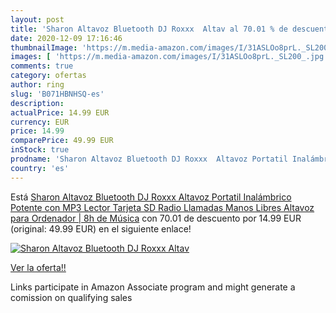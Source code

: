 ```yaml
---
layout: post
title: 'Sharon Altavoz Bluetooth DJ Roxxx  Altav al 70.01 % de descuento'
date: 2020-12-09 17:16:46
thumbnailImage: 'https://m.media-amazon.com/images/I/31ASLOo8prL._SL200_.jpg'
images: [ 'https://m.media-amazon.com/images/I/31ASLOo8prL._SL200_.jpg' ]
comments: true
category: ofertas
author: ring
slug: 'B071HBNHSQ-es'
description:
actualPrice: 14.99 EUR
currency: EUR
price: 14.99
comparePrice: 49.99 EUR
inStock: true
prodname: 'Sharon Altavoz Bluetooth DJ Roxxx  Altavoz Portatil Inalámbrico Potente con MP3  Lector Tarjeta SD  Radio  Llamadas Manos Libres  Altavoz para Ordenador | 8h de Música'
country: 'es'
---
```


Está [Sharon Altavoz Bluetooth DJ Roxxx  Altavoz Portatil Inalámbrico Potente con MP3  Lector Tarjeta SD  Radio  Llamadas Manos Libres  Altavoz para Ordenador | 8h de Música](https://www.amazon.es/dp/B071HBNHSQ/?tag=tolees-21) con 70.01 de descuento por 14.99 EUR (original: 49.99 EUR) en el siguiente enlace!

[![Sharon Altavoz Bluetooth DJ Roxxx  Altav](https://m.media-amazon.com/images/I/31ASLOo8prL._SL200_.jpg)](https://www.amazon.es/dp/B071HBNHSQ/?tag=tolees-21)

[Ver la oferta!!](https://www.amazon.es/dp/B071HBNHSQ/?tag=tolees-21)

Links participate in Amazon Associate program and might generate a comission on qualifying sales


